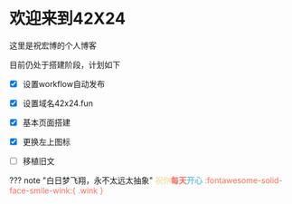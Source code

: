 # 欢迎来到42X24

这里是祝宏博的个人博客

目前仍处于搭建阶段，计划如下 

* [x] 设置workflow自动发布

* [x] 设置域名42x24.fun

* [x] 基本页面搭建
* [x] 更换左上图标
* [ ] 移植旧文

??? note "白日梦飞翔，永不太远太抽象"
    <font color=#f3e3b1>**祝你**</font><font color=#ff6c5b>**每天**<font color=#64c7e4>**开心**</font> :fontawesome-solid-face-smile-wink:{ .wink }

